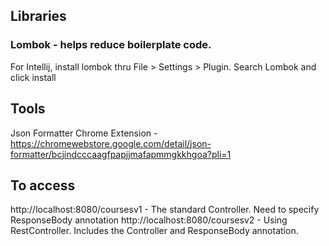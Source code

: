 


## Libraries
### Lombok - helps reduce boilerplate code. 
For Intellij, install lombok thru File > Settings > Plugin. Search Lombok and click install


## Tools
Json Formatter Chrome Extension - https://chromewebstore.google.com/detail/json-formatter/bcjindcccaagfpapjjmafapmmgkkhgoa?pli=1

## To access
http://localhost:8080/coursesv1 - The standard Controller. Need to specify ResponseBody annotation
http://localhost:8080/coursesv2 - Using RestController. Includes the Controller and ResponseBody annotation.

